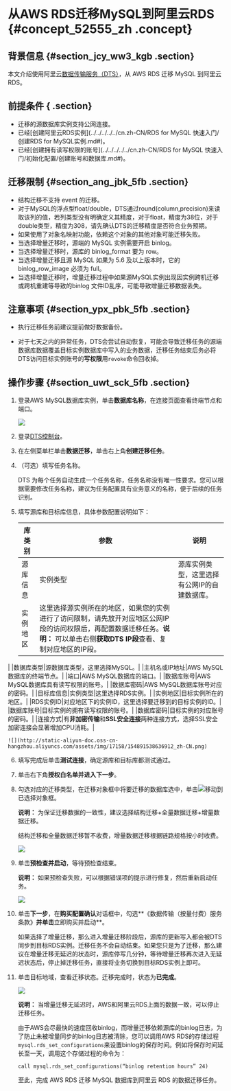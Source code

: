 # 从AWS RDS迁移MySQL到阿里云RDS {#concept_52555_zh .concept}

## 背景信息 {#section_jcy_ww3_kgb .section}

本文介绍使用阿里云[数据传输服务（DTS）](https://help.aliyun.com/product/26590.html)，从 AWS RDS 迁移 MySQL 到阿里云RDS。

## 前提条件 { .section}

-   迁移的源数据库实例支持公网连接。
-   已经[创建阿里云RDS实例](../../../../../cn.zh-CN/RDS for MySQL 快速入门/创建RDS for MySQL实例.md#)。
-   已经[创建拥有读写权限的账号](../../../../../cn.zh-CN/RDS for MySQL 快速入门/初始化配置/创建账号和数据库.md#)。

## 迁移限制 {#section_ang_jbk_5fb .section}

-   结构迁移不支持 event 的迁移。
-   对于MySQL的浮点型float/double，DTS通过round\(column,precision\)来读取该列的值，若列类型没有明确定义其精度，对于float，精度为38位，对于double类型，精度为308，请先确认DTS的迁移精度是否符合业务预期。
-   如果使用了对象名映射功能，依赖这个对象的其他对象可能迁移失败。
-   当选择增量迁移时，源端的 MySQL 实例需要开启 binlog。
-   当选择增量迁移时，源库的 binlog\_format 要为 row。
-   当选择增量迁移且源 MySQL 如果为 5.6 及以上版本时，它的 binlog\_row\_image 必须为 full。
-   当选择增量迁移时，增量迁移过程中如果源MySQL实例出现因实例跨机迁移或跨机重建等导致的binlog 文件ID乱序，可能导致增量迁移数据丢失。

## 注意事项 {#section_ypx_pbk_5fb .section}

-   执行迁移任务前建议提前做好数据备份。

-   对于七天之内的异常任务，DTS会尝试自动恢复，可能会导致迁移任务的源端数据库数据覆盖目标实例数据库中写入的业务数据，迁移任务结束后务必将DTS访问目标实例账号的**写权限**用`revoke`命令回收掉。


## 操作步骤 {#section_uwt_sck_5fb .section}

1.  登录AWS MySQL数据库实例，单击**数据库名称**，在连接页面查看终端节点和端口。

    ![](http://static-aliyun-doc.oss-cn-hangzhou.aliyuncs.com/assets/img/17158/154891538636911_zh-CN.png)

2.  登录[DTS控制台](https://dts.console.aliyun.com/)。
3.  在左侧菜单栏单击**数据迁移**，单击右上角**创建迁移任务**。
4.  （可选）填写任务名称。

    DTS 为每个任务自动生成一个任务名称，任务名称没有唯一性要求。您可以根据需要修改任务名称，建议为任务配置具有业务意义的名称，便于后续的任务识别。

5.  填写源库和目标库信息，具体参数配置说明如下：

    |库类别|参数|说明|
    |---|--|--|
    |源库信息|实例类型|源库实例类型，这里选择有公网IP的自建数据库。|
    |实例地区|这里选择源实例所在的地区，如果您的实例进行了访问限制，请先放开对应地区公网IP段的访问权限后，再配置数据迁移任务。**说明：** 可以单击右侧**获取DTS IP段**查看、复制对应地区的IP段。

|
    |数据库类型|源数据库类型，这里选择MySQL。|
    |主机名或IP地址|AWS MySQL数据库的终端节点。|
    |端口|AWS MySQL数据库的端口。|
    |数据库账号|AWS MySQL数据库具有读写权限的账号。|
    |数据库密码|AWS MySQL数据库账号对应的密码。|
    |目标库信息|实例类型|这里选择RDS实例。|
    |实例地区|目标实例所在的地区。|
    |RDS实例ID|对应地区下的实例ID，这里选择要迁移到的目标实例的ID。|
    |数据库账号|目标实例的拥有读写权限的账号。|
    |数据库密码|目标实例的对应账号的密码。|
    |连接方式|有**非加密传输**和**SSL安全连接**两种连接方式，选择SSL安全加密连接会显著增加CPU消耗。|

    ![](http://static-aliyun-doc.oss-cn-hangzhou.aliyuncs.com/assets/img/17158/154891538636912_zh-CN.png)

6.  填写完成后单击**测试连接**，确定源库和目标库都测试通过。
7.  单击右下角**授权白名单并进入下一步**。
8.  勾选对应的迁移类型，在迁移对象框中将要迁移的数据库选中，单击![](http://static-aliyun-doc.oss-cn-hangzhou.aliyuncs.com/assets/img/17158/154891538636920_zh-CN.png)移动到已选择对象框。

    **说明：** 为保证迁移数据的一致性，建议选择结构迁移+全量数据迁移+增量数据迁移。

    结构迁移和全量数据迁移暂不收费，增量数据迁移根据链路规格按小时收费。

    ![](http://static-aliyun-doc.oss-cn-hangzhou.aliyuncs.com/assets/img/17158/154891538636913_zh-CN.png)

9.  单击**预检查并启动**，等待预检查结束。

    **说明：** 如果预检查失败，可以根据错误项的提示进行修复，然后重新启动任务。

    ![](http://static-aliyun-doc.oss-cn-hangzhou.aliyuncs.com/assets/img/17158/154891538736914_zh-CN.png)

10. 单击**下一步**，在**购买配置确认**对话框中，勾选**《数据传输（按量付费）服务条款》**并单击**立即购买并启动**。

    如果选择了增量迁移，那么进入增量迁移阶段后，源库的更新写入都会被DTS同步到目标RDS实例。迁移任务不会自动结束。如果您只是为了迁移，那么建议在增量迁移无延迟的状态时，源库停写几分钟，等待增量迁移再次进入无延迟状态后，停止掉迁移任务，直接将业务切换到目标RDS实例上即可。

11. 单击目标地域，查看迁移状态。迁移完成时，状态为**已完成**。

    ![](http://static-aliyun-doc.oss-cn-hangzhou.aliyuncs.com/assets/img/17158/154891538736916_zh-CN.png)

    **说明：** 当增量迁移无延迟时，AWS和阿里云RDS上面的数据一致，可以停止迁移任务。

    由于AWS会尽最快的速度回收binlog，而增量迁移依赖源库的binlog日志，为了防止未被增量同步的binlog日志被清除，您可以调用AWS RDS的存储过程`mysql.rds_set_configurations`来设置binlog的保存时间。例如将保存时间延长至一天，调用这个存储过程的命令为：

    ```
    call mysql.rds_set_configurations(“binlog retention hours” 24)
    ```

    至此，完成 AWS RDS 迁移 MySQL 数据库到阿里云 RDS 的数据迁移任务。


